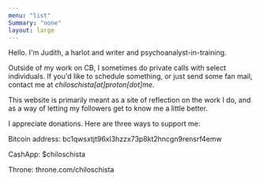 ```yaml
---
menu: "list"
Summary: "none"
layout: large
---
```


Hello. I'm Judith, a harlot and writer and psychoanalyst-in-training.

Outside of my work on CB, I sometimes do private calls with select individuals. If you'd like to schedule something, or just send some fan mail, contact me at *chiloschista[at]proton[dot]me.*

This website is primarily meant as a site of reflection on the work I do, and as a way of letting my followers get to know me a little better. 


I appreciate donations. Here are three ways to support me:

Bitcoin address: bc1qwsxtjt96xl3hzzx73p8kt2hncgn9rensrf4emw

CashApp: $chiloschista

Throne: throne.com/chiloschista
